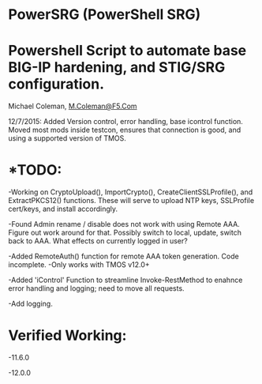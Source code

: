 # PowerSRG (PowerShell SRG)
# Powershell Script to automate base BIG-IP hardening, and STIG/SRG configuration.
 Michael Coleman, M.Coleman@F5.Com


12/7/2015:  Added Version control, error handling, base icontrol function.  Moved most mods inside testcon, ensures that connection is good, and using a supported version of TMOS.

# *TODO:

-Working on CryptoUpload(), ImportCrypto(), CreateClientSSLProfile(), and ExtractPKCS12() functions.  These will serve to upload NTP keys, SSLProfile cert/keys, and install accordingly.

-Found Admin rename / disable does not work with using Remote AAA.
Figure out work around for that. Possibly switch to local, update,
switch back to AAA. What effects on currently logged in user?

-Added RemoteAuth() function for remote AAA token generation.  Code incomplete.
 -Only works with TMOS v12.0+

-Added 'iControl' Function to streamline Invoke-RestMethod to enahnce error handling and logging; need to move all requests.

-Add logging.

# Verified Working:
-11.6.0

-12.0.0

